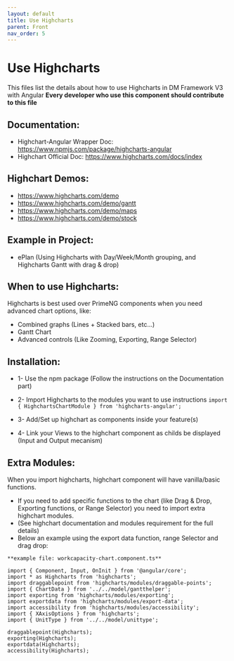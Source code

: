 ```yaml
---
layout: default
title: Use Highcharts
parent: Front
nav_order: 5
---
```


# Use Highcharts

This files list the details about how to use Highcharts in DM Framework V3 with Angular
**Every developer who use this component should contribute to this file**

## Documentation:
* Highchart-Angular Wrapper Doc: https://www.npmjs.com/package/highcharts-angular
* Highchart Official Doc: https://www.highcharts.com/docs/index

## Highchart Demos:
* https://www.highcharts.com/demo
* https://www.highcharts.com/demo/gantt
* https://www.highcharts.com/demo/maps
* https://www.highcharts.com/demo/stock

## Example in Project:
* ePlan (Using Highcharts with Day/Week/Month grouping, and Highcharts Gantt with drag & drop)

## When to use Highcharts:
Highcharts is best used over PrimeNG components when you need advanced chart options, like:
* Combined graphs (Lines + Stacked bars, etc...)
* Gantt Chart
* Advanced controls (Like Zooming, Exporting, Range Selector)

## Installation:
* 1- Use the npm package (Follow the instructions on the Documentation part)
* 2- Import Highcharts to the modules you want to use instructions
```import { HighchartsChartModule } from 'highcharts-angular'; ```

* 3- Add/Set up highchart as components inside your feature(s)
* 4- Link your Views to the highchart component as childs be displayed (Input and Output mecanism)

## Extra Modules:
When you import highcharts, highchart component will have vanilla/basic functions.
* If you need to add specific functions to the chart (like Drag & Drop, Exporting functions, or Range Selector) you need to import extra highchart modules.
* (See highchart documentation and modules requirement for the full details)
* Below an example using the export data function, range Selector and drag drop:

```
**example file: workcapacity-chart.component.ts**

import { Component, Input, OnInit } from '@angular/core';
import * as Highcharts from 'highcharts';
import draggablepoint from 'highcharts/modules/draggable-points';
import { ChartData } from '../../model/gantthelper';
import exporting from 'highcharts/modules/exporting';
import exportdata from 'highcharts/modules/export-data';
import accessibility from 'highcharts/modules/accessibility';
import { XAxisOptions } from 'highcharts';
import { UnitType } from '../../model/unittype';

draggablepoint(Highcharts);
exporting(Highcharts);
exportdata(Highcharts);
accessibility(Highcharts);
```